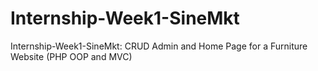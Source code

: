 # Internship-Week1-SineMkt
Internship-Week1-SineMkt: CRUD Admin and Home Page for a Furniture Website (PHP OOP and MVC)
